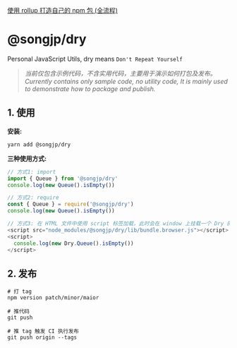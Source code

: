 [使用 rollup 打造自己的 npm 包 (全流程)](https://juejin.cn/post/6950557086916804645)

# @songjp/dry

Personal JavaScript Utils, dry means `Don't Repeat Yourself`

> *当前仅包含示例代码，不含实用代码，主要用于演示如何打包及发布。*  
> *Currently contains only sample code, no utility code, It is mainly used to demonstrate how to package and publish.*


## 1. 使用

**安装:**
```shell
yarn add @songjp/dry
```

**三种使用方式:**
```js
// 方式1: import
import { Queue } from '@songjp/dry'
console.log(new Queue().isEmpty())

// 方式2: require
const { Queue } = require('@songjp/dry')
console.log(new Queue().isEmpty())

// 方式3: 在 HTML 文件中使用 script 标签加载，此时会在 window 上挂载一个 Dry 的变量，比如
<script src="node_modules/@songjp/dry/lib/bundle.browser.js"></script>
<script>
  console.log(new Dry.Queue().isEmpty())
</script>
```

## 2. 发布

```shell
# 打 tag
npm version patch/minor/maior

# 推代码
git push

# 推 tag 触发 CI 执行发布
git push origin --tags
```
